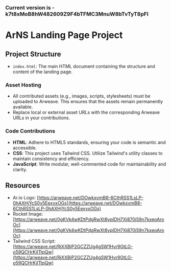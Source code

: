 ### Current version is -k7t8xMoB8hW482609Z9F4bTFMC3MnuW8bTvTyT8pFI

# ArNS Landing Page Project

## Project Structure

- `index.html`: The main HTML document containing the structure and content of
  the landing page.

### Asset Hosting

- All contributed assets (e.g., images, scripts, stylesheets) must be uploaded
  to Arweave. This ensures that the assets remain permanently available.
- Replace local or external asset URLs with the corresponding Arweave URLs in
  your contributions.

### Code Contributions

- **HTML**: Adhere to HTML5 standards, ensuring your code is semantic and
  accessible.
- **CSS**: This project uses Tailwind CSS. Utilize Tailwind's utility classes to
  maintain consistency and efficiency.
- **JavaScript**: Write modular, well-commented code for maintainability and
  clarity.

## Resources

- Ar.io Logo:
  [https://arweave.net/DOwkxvmB8-6CthRSS1LsLP-0hAXHjYcS0y5EexyxOGs](https://arweave.net/DOwkxvmB8-6CthRSS1LsLP-0hAXHjYcS0y5EexyxOGs)
- Rocket Image:
  [https://arweave.net/0gKVk4wKDtPdgRwXt8ypIDH7Xj870i59n7kxeoAroOc](https://arweave.net/0gKVk4wKDtPdgRwXt8ypIDH7Xj870i59n7kxeoAroOc)
- Tailwind CSS Script:
  [https://arweave.net/RjXXBjP2GCZZUg4gSW1Hyr9GtLG-o59QCHrKiITtpQw](https://arweave.net/RjXXBjP2GCZZUg4gSW1Hyr9GtLG-o59QCHrKiITtpQw)
